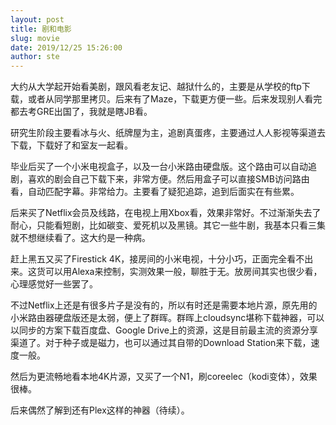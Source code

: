 ```yaml
---
layout: post
title: 剧和电影
slug: movie
date: 2019/12/25 15:26:00
author: ste
---
```


大约从大学起开始看美剧，跟风看老友记、越狱什么的，主要是从学校的ftp下载，或者从同学那里拷贝。后来有了Maze，下载更方便一些。后来发现别人看完都去考GRE出国了，我就是瞎JB看。

研究生阶段主要看冰与火、纸牌屋为主，追剧真蛋疼，主要通过人人影视等渠道去下载，下载好了和室友一起看。

毕业后买了一个小米电视盒子，以及一台小米路由硬盘版。这个路由可以自动追剧，喜欢的剧会自己下载下来，非常方便。然后用盒子可以直接SMB访问路由看，自动匹配字幕。非常给力。主要看了疑犯追踪，追到后面实在有些累。

后来买了Netflix会员及线路，在电视上用Xbox看，效果非常好。不过渐渐失去了耐心，只能看短剧，比如碳变、爱死机以及黑镜。其它一些牛剧，我基本只看三集就不想继续看了。这大约是一种病。

赶上黑五又买了Firestick 4K，接房间的小米电视，十分小巧，正面完全看不出来。这货可以用Alexa来控制，实测效果一般，聊胜于无。放房间其实也很少看，心理感觉好一些罢了。

不过Netflix上还是有很多片子是没有的，所以有时还是需要本地片源，原先用的小米路由器硬盘版还是太弱，便上了群晖。群晖上cloudsync堪称下载神器，可以以同步的方案下载百度盘、Google Drive上的资源，这是目前最主流的资源分享渠道了。对于种子或是磁力，也可以通过其自带的Download Station来下载，速度一般。

然后为更流畅地看本地4K片源，又买了一个N1，刷coreelec（kodi变体），效果很棒。

后来偶然了解到还有Plex这样的神器（待续）。